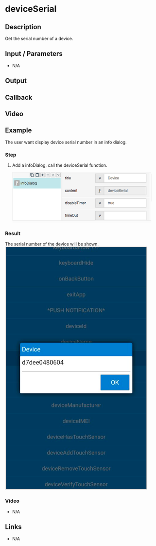 # deviceSerial

## Description

Get the serial number of a device.

## Input / Parameters

- N/A

## Output

## Callback

## Video

## Example

The user want display device serial number in an info dialog.

### Step

1. Add a infoDialog, call the deviceSerial function. 

    ![](../../../../document/function/Device/deviceSerial/deviceSerial-step-1.png?raw=true)
    
### Result

The serial number of the device will be shown. <br />
![](../../../../document/function/Device/deviceSerial/deviceSerial-result-1.png?raw=true)

### Video

- N/A
<!--[![Video](http://i.imgur.com/Ot5DWAW.png)](https://youtu.be/StTqXEQ2l-Y?t=35s)-->

## Links

- N/A